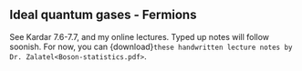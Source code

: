 ## Ideal quantum gases - Fermions

See Kardar 7.6-7.7, and my online lectures. Typed up notes will follow soonish. For now, you can {download}`these handwritten lecture notes by Dr. Zalatel<Boson-statistics.pdf>`.


